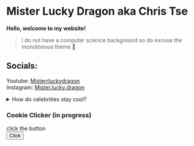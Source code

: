 # Mister Lucky Dragon aka **Chris Tse**  

**Hello, welcome to my website!**
>I do not have a computer science background so do excuse the monotonous theme 👟


## Socials:
Youtube: [Misterrluckydragon](https://www.youtube.com/@misterrluckydragon)  
Instagram: [Mister.lucky.dragon](https://www.instagram.com/mister.lucky.dragon/)

<details><br/>
<summary>How do celebrities stay cool?</summary>
They have many fans
</details>  

### Cookie Clicker (in progress)

<head>
    <style>
    #one{
         }
    button{
        ![Screenshot of cookies.](https://encrypted-tbn0.gstatic.com/images?q=tbn:ANd9GcQzN3xKdvjpr4LSUjaJshNOYA2No9uVhNMPSw&s)
    }
        </style>
    <script type ="text/javascript">
        var i = 1;

  function myFunc() {
            var one = document.getElementById("one");
            if (one.innerHTML=="click the button"){
                one.innerHTML = "You clicked this button"
            } else {
                i += 1;
                one.innerHTML = "You clicked this button " + i + " times."
            }
    }
   </script>
</head>
<html>
        <body>
            <div id="one">click the button</div>
            <button onclick="myFunc()"> Click </button>
        </body>
            
</html>

